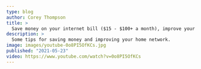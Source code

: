 ```yaml
---
type: blog
author: Corey Thompson
title: >
  Save money on your internet bill ($15 - $100+ a month), improve your home network
description: >
  Some tips for saving money and improving your home network.
image: images/youtube-0o8PI5OfKCs.jpg
published: "2021-05-23"
video: https://www.youtube.com/watch?v=0o8PI5OfKCs
---
```

